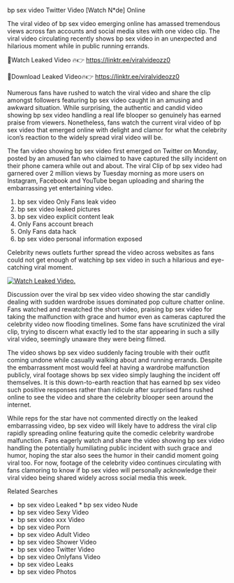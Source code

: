 ﻿bp sex video Twitter Video [Watch N*de] Online

The viral video of ﻿bp sex video emerging online has amassed tremendous views across fan accounts and social media sites with one video clip. The viral video circulating recently shows ﻿bp sex video in an unexpected and hilarious moment while in public running errands. 

🔴Watch Leaked Video 🔥👉  https://linktr.ee/viralvideozz0 

🔴Download Leaked Video🔥👉  https://linktr.ee/viralvideozz0 

Numerous fans have rushed to watch the viral video and share the clip amongst followers featuring ﻿bp sex video caught in an amusing and awkward situation. While surprising, the authentic and candid video showing ﻿bp sex video handling a real life blooper so genuinely has earned praise from viewers. Nonetheless, fans watch the current viral video of ﻿bp sex video that emerged online with delight and clamor for what the celebrity icon’s reaction to the widely spread viral video will be.

The fan video showing ﻿bp sex video first emerged on Twitter on Monday, posted by an amused fan who claimed to have captured the silly incident on their phone camera while out and about. The viral Clip of ﻿bp sex video had garnered over 2 million views by Tuesday morning as more users on Instagram, Facebook and YouTube began uploading and sharing the embarrassing yet entertaining video. 

1. ﻿bp sex video Only Fans leak video
2. ﻿bp sex video leaked pictures
3. ﻿bp sex video explicit content leak
4. Only Fans account breach
5. Only Fans data hack
6. ﻿bp sex video personal information exposed

Celebrity news outlets further spread the video across websites as fans could not get enough of watching ﻿bp sex video in such a hilarious and eye-catching viral moment. 

[![Watch Leaked Video.](https://miro.medium.com/v2/resize:fit:828/format:webp/1*cilzJN44JGOrTw9NJCrNHA.gif "Watch Leaked Video")](https://linktr.ee/viralvideozz0)

Discussion over the viral ﻿bp sex video video showing the star candidly dealing with sudden wardrobe issues dominated pop culture chatter online. Fans watched and rewatched the short video, praising ﻿bp sex video for taking the malfunction with grace and humor even as cameras captured the celebrity video now flooding timelines. Some fans have scrutinized the viral clip, trying to discern what exactly led to the star appearing in such a silly viral video, seemingly unaware they were being filmed.

The video shows ﻿bp sex video suddenly facing trouble with their outfit coming undone while casually walking about and running errands. Despite the embarrassment most would feel at having a wardrobe malfunction publicly, viral footage shows ﻿bp sex video simply laughing the incident off themselves. It is this down-to-earth reaction that has earned ﻿bp sex video such positive responses rather than ridicule after surprised fans rushed online to see the video and share the celebrity blooper seen around the internet.  

While reps for the star have not commented directly on the leaked embarrassing video, ﻿bp sex video will likely have to address the viral clip rapidly spreading online featuring quite the comedic celebrity wardrobe malfunction. Fans eagerly watch and share the video showing ﻿bp sex video handling the potentially humiliating public incident with such grace and humor, hoping the star also sees the humor in their candid moment going viral too. For now, footage of the celebrity video continues circulating with fans clamoring to know if ﻿bp sex video will personally acknowledge their viral video being shared widely across social media this week.

Related Searches
* ﻿bp sex video Leaked
﻿* bp sex video Nude
* ﻿bp sex video Sexy Video
* ﻿bp sex video xxx Video
* ﻿bp sex video Porn
* ﻿bp sex video Adult Video
* ﻿bp sex video Shower Video
* ﻿bp sex video Twitter Video
* ﻿bp sex video Onlyfans Video
* ﻿bp sex video Leaks
* ﻿bp sex video Photos